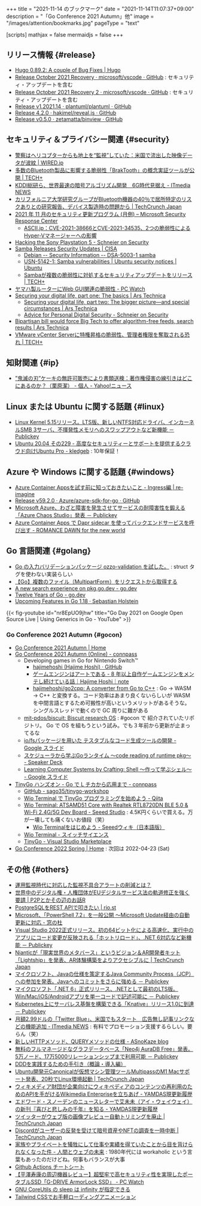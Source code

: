 +++
title = "2021-11-14 のブックマーク"
date =  "2021-11-14T11:07:37+09:00"
description = "「Go Conference 2021 Autumn」他"
image = "/images/attention/bookmarks.jpg"
pageType = "text"

[scripts]
  mathjax = false
  mermaidjs = false
+++

## リリース情報 {#release}

- [Hugo 0.89.2: A couple of Bug Fixes | Hugo](https://gohugo.io/news/0.89.2-relnotes/)
- [Release October 2021 Recovery · microsoft/vscode · GitHub](https://github.com/microsoft/vscode/releases/tag/1.62.1) : セキュリティ・アップデートを含む
- [Release October 2021 Recovery 2 · microsoft/vscode · GitHub](https://github.com/microsoft/vscode/releases/tag/1.62.2) : セキュリティ・アップデートを含む
- [Release v1.2021.14 · plantuml/plantuml · GitHub](https://github.com/plantuml/plantuml/releases/tag/v1.2021.14)
- [Release 4.2.0 · hakimel/reveal.js · GitHub](https://github.com/hakimel/reveal.js/releases/tag/4.2.0)
- [Release v0.5.0 · zetamatta/binview · GitHub](https://github.com/zetamatta/binview/releases/tag/v0.5.0)

## セキュリティ＆プライバシー関連 {#security}

- [警察はヘリコプターからも地上を“監視”していた：米国で流出した映像データが波紋 | WIRED.jp](https://wired.jp/2021/11/07/ddosecrets-police-helicopter-data-leak/)
- [多数のBluetooth製品に影響する脆弱性「BrakTooth」の概念実証ツールが公開 | TECH+](https://news.mynavi.jp/article/20211106-2178624/)
- [KDDI総研ら、世界最速の暗号アルゴリズム開発　6G時代見据え - ITmedia NEWS](https://www.itmedia.co.jp/news/articles/2111/09/news084.html)
- [カリフォルニア大学研究グループがBluetooth機器の40％で居所特定のリスクありとの研究報告、デバイス製造時の問題から  |  TechCrunch Japan](https://jp.techcrunch.com/2021/11/08/ble-location-tracking-attack/)
- [2021 年 11 月のセキュリティ更新プログラム (月例) – Microsoft Security Response Center](https://msrc-blog.microsoft.com/2021/11/09/202111-security-updates/)
  - [ASCII.jp：CVE-2021-38666とCVE-2021-34535、2つの脆弱性によるHyper-Vマネージャーへの影響](https://ascii.jp/elem/000/004/074/4074940/)
- [Hacking the Sony Playstation 5 - Schneier on Security](https://www.schneier.com/blog/archives/2021/11/hacking-the-sony-playstation-5.html)
- [Samba Releases Security Updates | CISA](https://us-cert.cisa.gov/ncas/current-activity/2021/11/09/samba-releases-security-updates)
  - [Debian -- Security Information -- DSA-5003-1 samba](https://www.debian.org/security/2021/dsa-5003)
  - [USN-5142-1: Samba vulnerabilities | Ubuntu security notices | Ubuntu](https://ubuntu.com/security/notices/USN-5142-1)
  - [Sambaが複数の脆弱性に対処するセキュリティアップデートをリリース | TECH+](https://news.mynavi.jp/article/20211110-2182676/)
- [ヤマハ製ルーターにWeb GUI関連の脆弱性  - PC Watch](https://pc.watch.impress.co.jp/docs/news/1365341.html)
- [Securing your digital life, part one: The basics | Ars Technica](https://arstechnica.com/features/2021/10/securing-your-digital-life-part-1/)
  - [Securing your digital life, part two: The bigger picture—and special circumstances | Ars Technica](https://arstechnica.com/information-technology/2021/10/securing-your-digital-life-part-2/)
  - [Advice for Personal Digital Security - Schneier on Security](https://www.schneier.com/blog/archives/2021/11/advice-for-personal-digital-security.html)
- [Bipartisan bill would force Big Tech to offer algorithm-free feeds, search results | Ars Technica](https://arstechnica.com/tech-policy/2021/11/bill-proposes-algorithm-free-option-on-big-tech-platforms-may-portend-bigger-steps/)
- [VMware vCenter Serverに特権昇格の脆弱性、管理者権限を奪取される恐れ | TECH+](https://news.mynavi.jp/article/20211112-2185252/)

## 知財関連 {#ip}

- [”鬼滅の刃”ケーキの無許可販売により書類送検：著作権侵害の線引きはどこにあるのか？（栗原潔） - 個人 - Yahoo!ニュース](https://news.yahoo.co.jp/byline/kuriharakiyoshi/20211110-00267388)

## Linux または Ubuntu に関する話題 {#linux}

- [Linux Kernel 5.15リリース。LTS版、新しいNTFS対応ドライバ、インカーネルSMB 3サーバ、不揮発性メモリへのスワップアウトなど新機能 － Publickey](https://www.publickey1.jp/blog/21/linux_kernel_515ltsntfssmb_3.html)
- [Ubuntu 20.04 その229 - 高度なセキュリティーとサポートを提供するクラウド向けUbuntu Pro - kledgeb](https://kledgeb.blogspot.com/2021/11/ubuntu-2004-229-ubuntu-pro.html) : 10年保証！

## Azure や Windows に関する話題 {#windows}

- [Azure Container Appsを試す前に知っておきたいこと - Ingress編 | re-imagine](https://ToruMakabe.github.io/post/az-containerapps-ingress-things-to-know/)
- [Release v59.2.0 · Azure/azure-sdk-for-go · GitHub](https://github.com/Azure/azure-sdk-for-go/releases/tag/v59.2.0)
- [Microsoft Azure、わざと障害を発生させてサービスの耐障害性を鍛える「Azure Chaos Studio」発表 － Publickey](https://www.publickey1.jp/blog/21/microsoft_azureazure_chaos_studio.html)
- [Azure Container Apps で Dapr sidecar を使ってバックエンドサービスを呼び出す - ROMANCE DAWN for the new world](https://gooner.hateblo.jp/entry/2021/11/13/155331)

## Go 言語関連 {#golang}

- [Go の入力バリデーションパッケージ ozzo-validation を試した。](https://zenn.dev/mattn/articles/893f28eff96129) : struct タグを使わない実装らしい
- [【Go】複数のファイル（MultipartForm）をリクエストから取得する](https://zenn.dev/someone7140/articles/f4e93ad47930cd)
- [A new search experience on pkg.go.dev - go.dev](https://go.dev/blog/pkgsite-search-redesign)
- [Twelve Years of Go - go.dev](https://go.dev/blog/12years)
- [Upcoming Features in Go 1.18 · Sebastian Holstein](https://sebastian-holstein.de/post/2021-11-08-go-1.18-features/)

{{< fig-youtube id="nr8EpUO9jhw" title="Go Day 2021 on Google Open Source Live | Using Generics in Go - YouTube" >}}

### Go Conference 2021 Autumn {#gocon}

- [Go Conference 2021 Autumn | Home](https://gocon.jp/2021autumn/)
- [Go Conference 2021 Autumn (Online) - connpass](https://gocon.connpass.com/event/213865/)
  - Developing games in Go for Nintendo Switch™
    - [hajimehoshi (Hajime Hoshi) · GitHub](https://github.com/hajimehoshi)
    - [ゲームエンジンはアートである - 8 年以上自作ゲームエンジンをメンテし続けている話｜Hajime Hoshi｜note](https://note.com/hajimehoshi/n/nc09751f2dbf9)
    - [hajimehoshi/go2cpp: A converter from Go to C++](https://github.com/hajimehoshi/go2cpp) : Go → WASM → C++ と変換する。コード効率はあまり良くないらしいが WASM を中間言語とするため可搬性が高いというメリットがあるそうな。シングルスレッドで動くので GC 周りに難がある
  - [mit-pdos/biscuit: Biscuit research OS](https://github.com/mit-pdos/biscuit) : #gocon で 紹介されていたリポジトリ。 Go で OS を組もうという試み。でも３年前から更新が止まってるな
  - [io/fsパッケージを用いた テスタブルなコード生成ツールの開発 - Google スライド](https://docs.google.com/presentation/d/1Ve4GyJGQG-3_Cz5Alse2Am7k4ngcpiCpwwgSfDPzmnE/edit#slide=id.p)
  - [スケジューラから学ぶGoランタイム 〜code reading of runtime pkg〜 - Speaker Deck](https://speakerdeck.com/sakiengineer/sukeziyurakaraxue-bugorantaimu-code-reading-of-runtime-pkg)
  - [Learning Computer Systems by Crafting: Shell  〜作って学ぶシェル〜 - Google スライド](https://docs.google.com/presentation/d/e/2PACX-1vTjNhH-Fh3WwUe-hLT777OI4YOAxtG5YUqIfEzt63nwyvzNra-7leKPz4YcwWSuHt-jBJxAbuPliWXg/pub#slide=id.p)
- [TinyGo ハンズオン  - Go で L チカから応用まで - connpass](https://gocon.connpass.com/event/226098/)
  - [GitHub - sago35/tinygo-workshop](https://github.com/sago35/tinygo-workshop)
  - [Wio Terminal で TinyGo プログラミングを始めよう - Qiita](https://qiita.com/sago35/items/92b22e8cbbf99d0cd3ef)
  - [Wio Terminal: ATSAMD51 Core with Realtek RTL8720DN BLE 5.0 & Wi-Fi 2.4G/5G Dev Board - Seeed Studio](https://www.seeedstudio.com/Wio-Terminal-p-4509.html) : 4.5K円くらいで買える。万が一壊しても痛くないお値段（笑）
    - [Wio Terminalをはじめよう - Seeedウィキ（日本語版）](http://wiki.seeedstudio.com/jp/Wio-Terminal-Getting-Started/)
  - [Wio Terminal - スイッチサイエンス](https://www.switch-science.com/catalog/6360/)
  - [TinyGo - Visual Studio Marketplace](https://marketplace.visualstudio.com/items?itemName=tinygo.vscode-tinygo)
- [Go Conference 2022 Spring  | Home](https://gocon.jp/2022spring/) : 次回は 2022-04-23 (Sat)

## その他 {#others}

- [運用監視時代に対応した監視不具合アラートの削減とは？](https://zenn.dev/supersatton/articles/cf260f20e06dde)
- [世界中のデジタル権・人権団体がEUデジタルサービス法の軌道修正を強く要請 | P2Pとかその辺のお話R](https://p2ptk.org/freedom-of-speech/3440)
- [PostgreSQLをREST APIで叩きたい  |  rio.st](https://rio.st/2021/11/09/postgresql%e3%82%92rest-api%e3%81%a7%e5%8f%a9%e3%81%8d%e3%81%9f%e3%81%84/)
- [Microsoft、「PowerShell 7.2」を一般公開 ～Microsoft Update経由の自動更新に対応 - 窓の杜](https://forest.watch.impress.co.jp/docs/news/1364749.html)
- [Visual Studio 2022正式リリース。初の64ビット化による高速化、実行中のアプリにコード変更が反映される「ホットリロード」、.NET 6対応など新機能 － Publickey](https://www.publickey1.jp/blog/21/visual_studio_202264net_6.html)
- [Nianticが「現実世界のメタバース」というビジョン＆AR開発者キット「Lightship」を発表、AR体験構築をよりアクセシブルに  |  TechCrunch Japan](https://jp.techcrunch.com/2021/11/09/2021-11-08-niantic-reveals-its-vision-for-a-real-world-metaverse-releases-lightship-ar-developer-kit/)
- [マイクロソフト、Javaの仕様を策定するJava Community Process（JCP）への参加を発表。Javaへのコミットをさらに強める － Publickey](https://www.publickey1.jp/blog/21/javajava_community_processjcpjava.html)
- [マイクロソフト「.NET 6」正式リリース、.NETとして最初のLTS版。Win/Mac/iOS/Androidアプリを単一コードで記述可能に － Publickey](https://www.publickey1.jp/blog/21/net_6netlts.html)
- [Kubernetes上にサーバレス基盤を構築できる「Knative」リリース1.0に到達 － Publickey](https://www.publickey1.jp/blog/21/kubernetesknative10.html)
- [月額2.99ドルの「Twitter Blue」、米国でもスタート　広告無し記事リンクなどの機能追加 - ITmedia NEWS](https://www.itmedia.co.jp/news/articles/2111/10/news068.html) : 有料でプロモーション支援するらしい。要らん（笑）
- [新しいHTTPメソッド、QUERYメソッドの仕様 - ASnoKaze blog](https://asnokaze.hatenablog.com/entry/2021/11/09/231858)
- [無料のフルマネージドなグラフデータベース「Neo4j AuraDB Free」発表。5万ノード、17万5000リレーションシップまで利用可能 － Publickey](https://www.publickey1.jp/blog/21/neo4j_auradb_free5175000.html)
- [DDDを実践するための手引き（概論・導入編）](https://zenn.dev/kohii/articles/b96634b9a14897)
- [Ubuntu開発元Canonicalが仮想マシン管理ツールMultipassのM1 Macサポート発表、20秒でLinux環境起動  |  TechCrunch Japan](https://jp.techcrunch.com/2021/11/11/ubuntu-publisher-bring-m1-mac-multipass/)
- [ウィキメディア財団が企業向けにウィキペディアのコンテンツの再利用のためのAPIを手がけるWikimedia Enterpriseを立ちあげ - YAMDAS現更新履歴](https://yamdas.hatenablog.com/entry/20211111/wikimedia-enterprise)
- [エドワード・スノーデンのニュースレターで艾未未（アイ・ウェイウェイ）の新刊『喜びと悲しみの千年』を知る - YAMDAS現更新履歴](https://yamdas.hatenablog.com/entry/20211111/ai-weiwei)
- [ツイッターがウェブ版の画像プレビュー自動トリミングを廃止  |  TechCrunch Japan](https://jp.techcrunch.com/2021/11/12/2021-11-11-twitter-no-longer-crops-image-previews-on-the-web/)
- [Discordがユーザーの反発を受けて暗号資産やNFTの調査を一時中断  |  TechCrunch Japan](https://jp.techcrunch.com/2021/11/12/2021-11-10-discord-nfts-crypto-jason-citron/)
- [家族やプライベートを犠牲にして仕事や実績を得ていたことから目を背けられなくなった件 - 人間とウェブの未来](https://hb.matsumoto-r.jp/entry/2021/11/12/110219) : 1980年代には workaholic という言葉もあったのだけどね。何事もバランスが大事
- [Github Actions チートシート](https://zenn.dev/masaaania/articles/c930f2f755a577)
- [【平澤寿康の周辺機器レビュー】超堅牢で高セキュリティ性を実現したポータブルSSD「G-DRIVE ArmorLock SSD」  - PC Watch](https://pc.watch.impress.co.jp/docs/column/hirasawa/1365715.html)
- [GNU CoreUtils の sleep は infinity が指定できる](https://zenn.dev/mattn/articles/bf1be136609be5)
- [Tailwind CSSでお手軽ローディングアニメーション](https://zenn.dev/catnose99/articles/19a05103ab9ec7)
